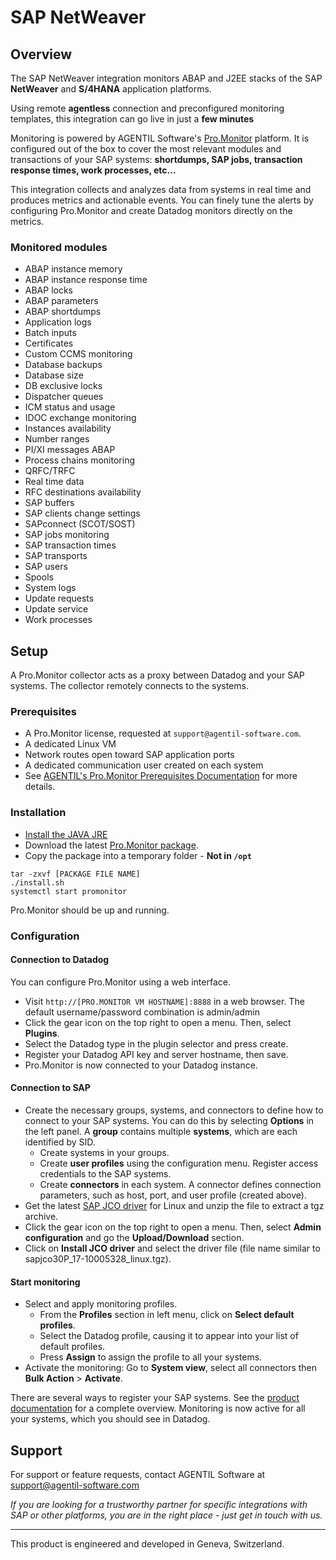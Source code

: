 # SAP NetWeaver

## Overview
The SAP NetWeaver integration monitors ABAP and J2EE stacks of the SAP **NetWeaver** and **S/4HANA** application platforms.

Using remote **agentless**  connection and preconfigured monitoring templates, this integration can go live in just a **few minutes**

Monitoring is powered by AGENTIL Software's [Pro.Monitor](https://www.agentil-software.com) platform. It is configured out of the box to cover the most relevant modules and transactions of your SAP systems: **shortdumps, SAP jobs, transaction response times, work processes, etc...**

This integration collects and analyzes data from systems in real time and produces metrics and actionable events. You can finely tune the alerts by configuring Pro.Monitor and create Datadog monitors directly on the metrics.

### Monitored modules

- ABAP instance memory
- ABAP instance response time
- ABAP locks
- ABAP parameters
- ABAP shortdumps
- Application logs
- Batch inputs
- Certificates
- Custom CCMS monitoring
- Database backups
- Database size
- DB exclusive locks
- Dispatcher queues
- ICM status and usage
- IDOC exchange monitoring
- Instances availability
- Number ranges
- PI/XI messages ABAP
- Process chains monitoring
- QRFC/TRFC
- Real time data
- RFC destinations availability
- SAP buffers
- SAP clients change settings
- SAPconnect (SCOT/SOST)
- SAP jobs monitoring
- SAP transaction times
- SAP transports
- SAP users
- Spools
- System logs
- Update requests
- Update service
- Work processes

## Setup
A Pro.Monitor collector acts as a proxy between Datadog and your SAP systems. The collector remotely connects to the systems.
### Prerequisites
- A Pro.Monitor license, requested at `support@agentil-software.com`.
- A dedicated Linux VM
- Network routes open toward SAP application ports
- A dedicated communication user created on each system
- See [AGENTIL's Pro.Monitor Prerequisites Documentation](https://wiki.agentil-software.com/doku.php?id=products:promonitor:6.8:installguide:prerequisites) for more details.

### Installation
- [Install the JAVA JRE](https://wiki.agentil-software.com/doku.php?id=products:cockpit:1.0:installguide:installjava)
- Download the latest [Pro.Monitor package](https://agentil.box.com/s/k0yp1tk58r666rfncf0nb9k1qa0guvdc).
- Copy the package into a temporary folder  - **Not in `/opt`**

```shell
tar -zxvf [PACKAGE FILE NAME]
./install.sh
systemctl start promonitor
```

Pro.Monitor should be up and running.

### Configuration
#### Connection to Datadog 
You can configure Pro.Monitor using a web interface.
- Visit `http://[PRO.MONITOR VM HOSTNAME]:8888` in a web browser. The default username/password combination is admin/admin 
- Click the gear icon on the top right to open a menu. Then, select **Plugins**.
- Select the Datadog type in the plugin selector and press create.
- Register your Datadog API key and server hostname, then save.
- Pro.Monitor is now connected to your Datadog instance.
#### Connection to SAP
- Create the necessary groups, systems, and connectors to define how to connect to your SAP systems. You can do this by selecting **Options** in the left panel. A **group** contains multiple **systems**, which are each identified by SID.
    - Create systems in your groups.
    - Create **user profiles** using the configuration menu. Register access credentials to the SAP systems.
    - Create **connectors** in each system. A connector defines connection parameters, such as host, port, and user profile (created above).
- Get the latest [SAP JCO driver](https://softwaredownloads.sap.com/file/0020000000507122021) for Linux and unzip the file to extract a tgz archive.
- Click the gear icon on the top right to open a menu. Then, select **Admin configuration** and go the **Upload/Download** section.
- Click on **Install JCO driver** and select the driver file (file name similar to sapjco30P_17-10005328_linux.tgz).
#### Start monitoring
- Select and apply monitoring profiles.
    - From the **Profiles** section in left menu, click on **Select default profiles**.
    - Select the Datadog profile, causing it to appear into your list of default profiles.
    - Press **Assign** to assign the profile to all your systems.
- Activate the monitoring: Go to **System view**, select all connectors then **Bulk Action** > **Activate**.

There are several ways to register your SAP systems. See the [product documentation](https://wiki.agentil-software.com/doku.php?id=products:promonitor:6.8:userguide:configuration) for a complete overview.
Monitoring is now active for all your systems, which you should see in Datadog.
## Support
For support or feature requests, contact AGENTIL Software at support@agentil-software.com

*If you are looking for a trustworthy partner for specific integrations with SAP or other platforms, you are in the right place - just get in touch with us.*

---
This product is engineered and developed in Geneva, Switzerland. 

